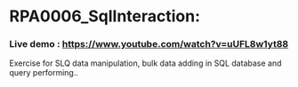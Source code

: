 # RPA0006_SqlInteraction:
### Live demo : https://www.youtube.com/watch?v=uUFL8w1yt88
Exercise for SLQ data manipulation, bulk data adding in SQL database and query performing..

